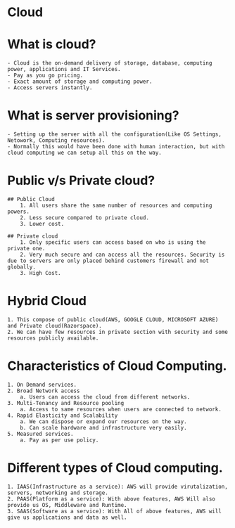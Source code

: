 # Cloud

# What is cloud?
	- Cloud is the on-demand delivery of storage, database, computing power, applications and IT Services.
	- Pay as you go pricing.
	- Exact amount of storage and computing power.
	- Access servers instantly.

# What is server provisioning?
	- Setting up the server with all the configuration(Like OS Settings, Netowork, Computing resources).
	- Normally this would have been done with human interaction, but with cloud computing we can setup all this on the way.

# Public v/s Private cloud?
	## Public Cloud
		1. All users share the same number of resources and computing powers.
		2. Less secure compared to private cloud.
		3. Lower cost.

	## Private cloud
		1. Only specific users can access based on who is using the private one.
		2. Very much secure and can access all the resources. Security is due to servers are only placed behind customers firewall and not globally.
		3. High Cost.

# Hybrid Cloud
	1. This compose of public cloud(AWS, GOOGLE CLOUD, MICROSOFT AZURE) and Private cloud(Razorspace).
	2. We can have few resources in private section with security and some resources publicly available.

# Characteristics of Cloud Computing.
	1. On Demand services.
	2. Broad Network access
		a. Users can access the cloud from different networks.
	3. Multi-Tenancy and Resource pooling
		a. Access to same resources when users are connected to network.
	4. Rapid Elasticity and Scalability
		a. We can dispose or expand our resources on the way.
		b. Can scale hardware and infrastructure very easily.
	5. Measured services.
		a. Pay as per use policy.

# Different types of Cloud computing.
	1. IAAS(Infrastructure as a service): AWS will provide virutalization, servers, networking and storage.
	2. PAAS(Platform as a service): With above features, AWS Will also provide us OS, Middleware and Runtime.
	3. SAAS(Software as a service): With All of above features, AWS will give us applications and data as well.

